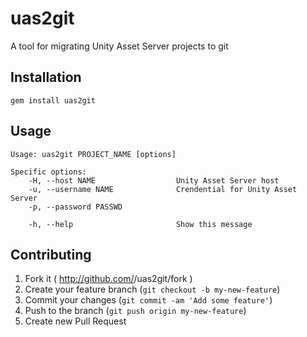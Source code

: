 # uas2git

A tool for migrating Unity Asset Server projects to git

## Installation

    gem install uas2git

## Usage

    Usage: uas2git PROJECT_NAME [options]

    Specific options:
        -H, --host NAME                  Unity Asset Server host
        -u, --username NAME              Crendential for Unity Asset Server
        -p, --password PASSWD

        -h, --help                       Show this message

## Contributing

1. Fork it ( http://github.com/<my-github-username>/uas2git/fork )
2. Create your feature branch (`git checkout -b my-new-feature`)
3. Commit your changes (`git commit -am 'Add some feature'`)
4. Push to the branch (`git push origin my-new-feature`)
5. Create new Pull Request
